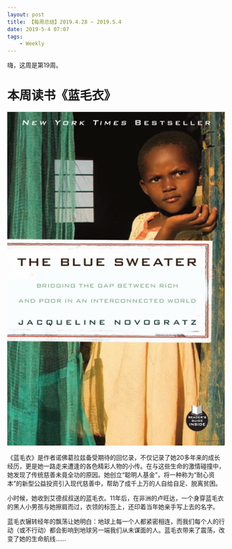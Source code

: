 ```yaml
---
layout: post
title: 【每周总结】2019.4.28 ~ 2019.5.4
date: 2019-5-4 07:07
tags:
    - Weekly
---
```


嗨，这周是第19周。

# 本周读书《蓝毛衣》

![Blue](https://raw.githubusercontent.com/plusplus7/solutions/master/weekly/2019/miscs/week19/bluesweater.png)

《蓝毛衣》是作者诺佛葛拉兹备受期待的回忆录，不仅记录了她20多年来的成长经历，更是她一路走来遭逢的各色精彩人物的小传。在与这些生命的激情碰撞中，她发现了传统慈善未竟全功的原因。她创立“聪明人基金”，将一种称为“耐心资本”的新型公益投资引入现代慈善中，帮助了成千上万的人自给自足、脱离贫困。

小时候，她收到艾德叔叔送的蓝毛衣。11年后，在非洲的卢旺达，一个身穿蓝毛衣的黑人小男孩与她擦肩而过，衣领的标签上，还印着当年她亲手写上去的名字。

蓝毛衣辗转经年的飘荡让她明白：地球上每一个人都紧密相连，而我们每个人的行动（或不行动）都会影响到地球另一端我们从未谋面的人。蓝毛衣带来了震荡，改变了她的生命航线……
